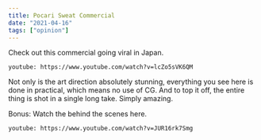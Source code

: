 ```yaml
---
title: Pocari Sweat Commercial
date: "2021-04-16"
tags: ["opinion"]
---
```


Check out this commercial going viral in Japan.

`youtube: https://www.youtube.com/watch?v=lcZo5sVK6QM`

Not only is the art direction absolutely stunning, everything you see here is done in practical, which means no use of CG. And to top it off, the entire thing is shot in a single long take. Simply amazing.

Bonus: Watch the behind the scenes here.

`youtube: https://www.youtube.com/watch?v=JUR16rk7Smg`
